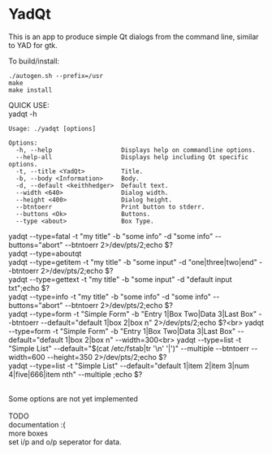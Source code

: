 # YadQt
This is an app to produce simple Qt dialogs from the command line, similar to YAD for gtk.<br>

To build/install:
````console
./autogen.sh --prefix=/usr
make
make install
````

QUICK USE:<br>
yadqt -h
```console
Usage: ./yadqt [options]

Options:
  -h, --help                   Displays help on commandline options.
  --help-all                   Displays help including Qt specific options.
  -t, --title <YadQt>          Title.
  -b, --body <Information>     Body.
  -d, --default <keithhedger>  Default text.
  --width <640>                Dialog width.
  --height <400>               Dialog height.
  --btntoerr                   Print button to stderr.
  --buttons <Ok>               Buttons.
  --type <about>               Box Type.
````
yadqt --type=fatal -t "my title" -b "some info"  -d "some info" --buttons="abort" --btntoerr 2>/dev/pts/2;echo $?<br>
yadqt --type=aboutqt<br>
yadqt --type=getitem -t "my title" -b "some input"  -d "one|three|two|end" --btntoerr 2>/dev/pts/2;echo $?<br>
yadqt --type=gettext -t "my title" -b "some input"  -d "default input txt";echo $?<br>
yadqt --type=info -t "my title" -b "some info"  -d "some info" --buttons="abort" --btntoerr 2>/dev/pts/2;echo $?<br>
yadqt --type=form -t "Simple Form" -b "Entry 1|Box Two|Data 3|Last Box" --btntoerr --default="default 1|box 2|box n"  2>/dev/pts/2;echo $?<br>
yadqt --type=form -t "Simple Form" -b "Entry 1|Box Two|Data 3|Last Box"  --default="default 1|box 2|box n" --width=300<br>
yadqt --type=list -t "Simple List" --default="$(cat /etc/fstab|tr '\n' '|')" --multiple --btntoerr --width=600 --height=350 2>/dev/pts/2;echo $?<br>
yadqt --type=list -t "Simple List" --default="default 1|item 2|item 3|num 4|five|666|item nth" --multiple  ;echo $?<br>

<br>
Some options are not yet implemented<br>
<br>
TODO<br>
documentation :(<br>
more boxes<br>
set i/p and o/p seperator for data.
